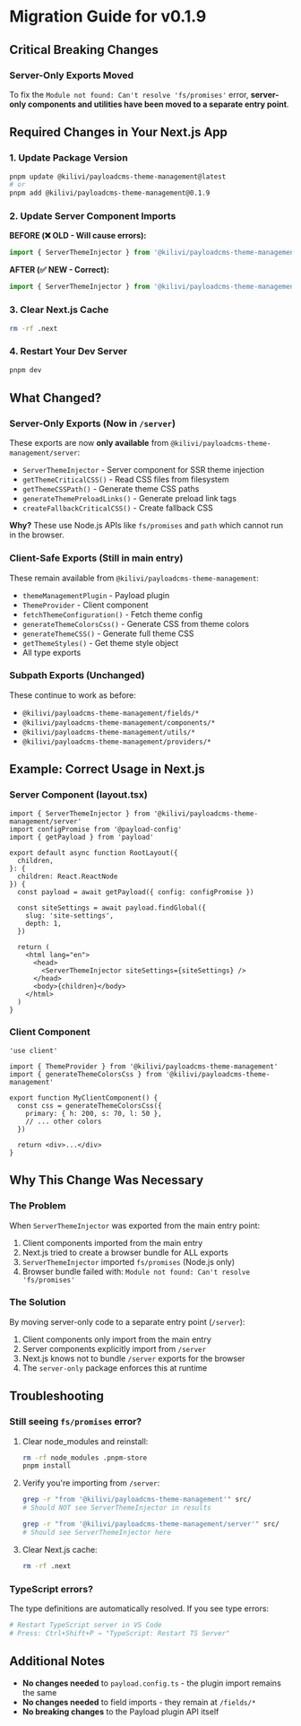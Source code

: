 # Migration Guide for v0.1.9

## Critical Breaking Changes

### Server-Only Exports Moved

To fix the `Module not found: Can't resolve 'fs/promises'` error, **server-only components and utilities have been moved to a separate entry point**.

## Required Changes in Your Next.js App

### 1. Update Package Version

```bash
pnpm update @kilivi/payloadcms-theme-management@latest
# or
pnpm add @kilivi/payloadcms-theme-management@0.1.9
```

### 2. Update Server Component Imports

**BEFORE (❌ OLD - Will cause errors):**

```typescript
import { ServerThemeInjector } from '@kilivi/payloadcms-theme-management'
```

**AFTER (✅ NEW - Correct):**

```typescript
import { ServerThemeInjector } from '@kilivi/payloadcms-theme-management/server'
```

### 3. Clear Next.js Cache

```bash
rm -rf .next
```

### 4. Restart Your Dev Server

```bash
pnpm dev
```

## What Changed?

### Server-Only Exports (Now in `/server`)

These exports are now **only available** from `@kilivi/payloadcms-theme-management/server`:

- `ServerThemeInjector` - Server component for SSR theme injection
- `getThemeCriticalCSS()` - Read CSS files from filesystem
- `getThemeCSSPath()` - Generate theme CSS paths
- `generateThemePreloadLinks()` - Generate preload link tags
- `createFallbackCriticalCSS()` - Create fallback CSS

**Why?** These use Node.js APIs like `fs/promises` and `path` which cannot run in the browser.

### Client-Safe Exports (Still in main entry)

These remain available from `@kilivi/payloadcms-theme-management`:

- `themeManagementPlugin` - Payload plugin
- `ThemeProvider` - Client component
- `fetchThemeConfiguration()` - Fetch theme config
- `generateThemeColorsCss()` - Generate CSS from theme colors
- `generateThemeCSS()` - Generate full theme CSS
- `getThemeStyles()` - Get theme style object
- All type exports

### Subpath Exports (Unchanged)

These continue to work as before:

- `@kilivi/payloadcms-theme-management/fields/*`
- `@kilivi/payloadcms-theme-management/components/*`
- `@kilivi/payloadcms-theme-management/utils/*`
- `@kilivi/payloadcms-theme-management/providers/*`

## Example: Correct Usage in Next.js

### Server Component (layout.tsx)

```tsx
import { ServerThemeInjector } from '@kilivi/payloadcms-theme-management/server'
import configPromise from '@payload-config'
import { getPayload } from 'payload'

export default async function RootLayout({
  children,
}: {
  children: React.ReactNode
}) {
  const payload = await getPayload({ config: configPromise })
  
  const siteSettings = await payload.findGlobal({
    slug: 'site-settings',
    depth: 1,
  })

  return (
    <html lang="en">
      <head>
        <ServerThemeInjector siteSettings={siteSettings} />
      </head>
      <body>{children}</body>
    </html>
  )
}
```

### Client Component

```tsx
'use client'

import { ThemeProvider } from '@kilivi/payloadcms-theme-management'
import { generateThemeColorsCss } from '@kilivi/payloadcms-theme-management'

export function MyClientComponent() {
  const css = generateThemeColorsCss({
    primary: { h: 200, s: 70, l: 50 },
    // ... other colors
  })
  
  return <div>...</div>
}
```

## Why This Change Was Necessary

### The Problem

When `ServerThemeInjector` was exported from the main entry point:

1. Client components imported from the main entry
2. Next.js tried to create a browser bundle for ALL exports
3. `ServerThemeInjector` imported `fs/promises` (Node.js only)
4. Browser bundle failed with: `Module not found: Can't resolve 'fs/promises'`

### The Solution

By moving server-only code to a separate entry point (`/server`):

1. Client components only import from the main entry
2. Server components explicitly import from `/server`
3. Next.js knows not to bundle `/server` exports for the browser
4. The `server-only` package enforces this at runtime

## Troubleshooting

### Still seeing `fs/promises` error?

1. Clear node_modules and reinstall:
   ```bash
   rm -rf node_modules .pnpm-store
   pnpm install
   ```

2. Verify you're importing from `/server`:
   ```bash
   grep -r "from '@kilivi/payloadcms-theme-management'" src/
   # Should NOT see ServerThemeInjector in results
   
   grep -r "from '@kilivi/payloadcms-theme-management/server'" src/
   # Should see ServerThemeInjector here
   ```

3. Clear Next.js cache:
   ```bash
   rm -rf .next
   ```

### TypeScript errors?

The type definitions are automatically resolved. If you see type errors:

```bash
# Restart TypeScript server in VS Code
# Press: Ctrl+Shift+P → "TypeScript: Restart TS Server"
```

## Additional Notes

- **No changes needed** to `payload.config.ts` - the plugin import remains the same
- **No changes needed** to field imports - they remain at `/fields/*`
- **No breaking changes** to the Payload plugin API itself
